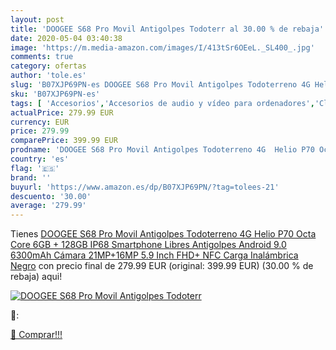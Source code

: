 ```yaml
---
layout: post
title: 'DOOGEE S68 Pro Movil Antigolpes Todoterr al 30.00 % de rebaja'
date: 2020-05-04 03:40:38
image: 'https://m.media-amazon.com/images/I/413tSr6OEeL._SL400_.jpg'
comments: true
category: ofertas
author: 'tole.es'
slug: 'B07XJP69PN-es DOOGEE S68 Pro Movil Antigolpes Todoterreno 4G Helio P70...'
sku: 'B07XJP69PN-es'
tags: [ 'Accesorios','Accesorios de audio y vídeo para ordenadores','Clientes de streaming','Dispositivos para el streaming','Electrónica','Equipos de audio y Hi-Fi','Informática','Smartwatches','Tablets','Tecnología para vestir','Webcams y telefonía VoIP','android', ]
actualPrice: 279.99 EUR
currency: EUR
price: 279.99
comparePrice: 399.99 EUR
prodname: 'DOOGEE S68 Pro Movil Antigolpes Todoterreno 4G  Helio P70 Octa Core 6GB + 128GB  IP68 Smartphone Libres Antigolpes Android 9.0  6300mAh  Cámara 21MP+16MP  5.9 Inch FHD+  NFC Carga Inalámbrica  Negro'
country: 'es'
flag: '🇪🇸'
brand: ''
buyurl: 'https://www.amazon.es/dp/B07XJP69PN/?tag=tolees-21'
descuento: '30.00'
average: '279.99'
---
```


Tienes [DOOGEE S68 Pro Movil Antigolpes Todoterreno 4G  Helio P70 Octa Core 6GB + 128GB  IP68 Smartphone Libres Antigolpes Android 9.0  6300mAh  Cámara 21MP+16MP  5.9 Inch FHD+  NFC Carga Inalámbrica  Negro](https://www.amazon.es/dp/B07XJP69PN/?tag=tolees-21) con precio final de  279.99 EUR (original: 399.99 EUR) (30.00 %  de rebaja) aqui!

[![DOOGEE S68 Pro Movil Antigolpes Todoterr](https://m.media-amazon.com/images/I/413tSr6OEeL._SL400_.jpg)](https://www.amazon.es/dp/B07XJP69PN/?tag=tolees-21)

🔎:


[🛒 Comprar!!!](https://www.amazon.es/dp/B07XJP69PN/?tag=tolees-21)

